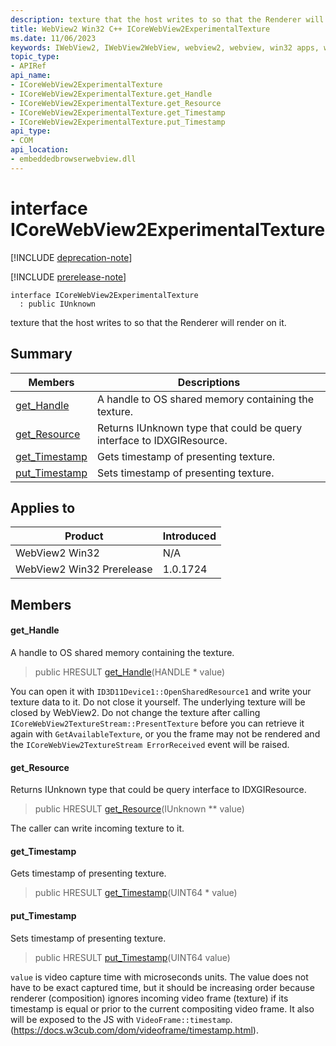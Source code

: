 ```yaml
---
description: texture that the host writes to so that the Renderer will render on it.
title: WebView2 Win32 C++ ICoreWebView2ExperimentalTexture
ms.date: 11/06/2023
keywords: IWebView2, IWebView2WebView, webview2, webview, win32 apps, win32, edge, ICoreWebView2, ICoreWebView2Controller, browser control, edge html, ICoreWebView2ExperimentalTexture
topic_type: 
- APIRef
api_name:
- ICoreWebView2ExperimentalTexture
- ICoreWebView2ExperimentalTexture.get_Handle
- ICoreWebView2ExperimentalTexture.get_Resource
- ICoreWebView2ExperimentalTexture.get_Timestamp
- ICoreWebView2ExperimentalTexture.put_Timestamp
api_type:
- COM
api_location:
- embeddedbrowserwebview.dll
---
```


# interface ICoreWebView2ExperimentalTexture

[!INCLUDE [deprecation-note](../includes/deprecation-note.md)]

[!INCLUDE [prerelease-note](../includes/prerelease-note.md)]

```
interface ICoreWebView2ExperimentalTexture
  : public IUnknown
```

texture that the host writes to so that the Renderer will render on it.

## Summary

 Members                        | Descriptions
--------------------------------|---------------------------------------------
[get_Handle](#get_handle) | A handle to OS shared memory containing the texture.
[get_Resource](#get_resource) | Returns IUnknown type that could be query interface to IDXGIResource.
[get_Timestamp](#get_timestamp) | Gets timestamp of presenting texture.
[put_Timestamp](#put_timestamp) | Sets timestamp of presenting texture.

## Applies to

Product                         | Introduced
--------------------------------|---------------------------------------------
WebView2 Win32            |    N/A
WebView2 Win32 Prerelease |    1.0.1724

## Members

#### get_Handle

A handle to OS shared memory containing the texture.

> public HRESULT [get_Handle](#get_handle)(HANDLE * value)

You can open it with `ID3D11Device1::OpenSharedResource1` and write your texture data to it. Do not close it yourself. The underlying texture will be closed by WebView2. Do not change the texture after calling `ICoreWebView2TextureStream::PresentTexture` before you can retrieve it again with `GetAvailableTexture`, or you the frame may not be rendered and the `ICoreWebView2TextureStream ErrorReceived` event will be raised.

#### get_Resource

Returns IUnknown type that could be query interface to IDXGIResource.

> public HRESULT [get_Resource](#get_resource)(IUnknown ** value)

The caller can write incoming texture to it.

#### get_Timestamp

Gets timestamp of presenting texture.

> public HRESULT [get_Timestamp](#get_timestamp)(UINT64 * value)

#### put_Timestamp

Sets timestamp of presenting texture.

> public HRESULT [put_Timestamp](#put_timestamp)(UINT64 value)

`value` is video capture time with microseconds units. The value does not have to be exact captured time, but it should be increasing order because renderer (composition) ignores incoming video frame (texture) if its timestamp is equal or prior to the current compositing video frame. It also will be exposed to the JS with `VideoFrame::timestamp`. (https://docs.w3cub.com/dom/videoframe/timestamp.html).

